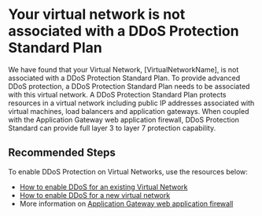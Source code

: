 <properties
pageTitle="Microsoft Azure has information regarding your DDOS Protection Plan"
description="Microsoft Azure has information regarding your DDOS Protection Plan"
infoBubbleText="Microsoft Azure has information regarding your DDOS Protection Plan. Please see details to the right."
service="microsoft.network"
resource="virtualnetwork"
authors="chadmath"
ms.author="karenha"
displayOrder=""
articleId="VNetMissingDDoSProtectionPlan"
diagnosticScenario="VNetMissingDDoSProtectionPlan"
selfHelpType="Diagnostics"
supportTopicIds=""
resourceTags="windows"
productPesIds=""
cloudEnvironments="Public, Fairfax, Mooncake, usnat, ussec"
ownershipId="CloudNet_AzureDDOSProtection"
/>
# Your virtual network is not associated with a DDoS Protection Standard Plan
<!--issueDescription-->
We have found that your Virtual Network, <!--$VirtualNetworkName-->[VirtualNetworkName]<!--/$VirtualNetworkName-->, is not associated with a DDoS Protection Standard Plan. To provide advanced DDoS protection, a DDoS Protection Standard Plan needs to be associated with this virtual network. A DDoS Protection Standard Plan protects resources in a virtual network including public IP addresses associated with virtual machines, load balancers and application gateways. When coupled with the Application Gateway web application firewall, DDoS Protection Standard can provide full layer 3 to layer 7 protection capability.
<!--/issueDescription-->

## **Recommended Steps**

To enable DDoS Protection on Virtual Networks, use the resources below:

* [How to enable DDoS for an existing Virtual Network](https://docs.microsoft.com/azure/virtual-network/manage-ddos-protection#enable-ddos-for-an-existing-virtual-network)
* [How to enable DDoS for a new virtual network](https://docs.microsoft.com/azure/virtual-network/manage-ddos-protection#enable-ddos-for-a-new-virtual-network)
* More information on [Application Gateway web application firewall](https://docs.microsoft.com/azure/application-gateway/application-gateway-web-application-firewall-overview)


